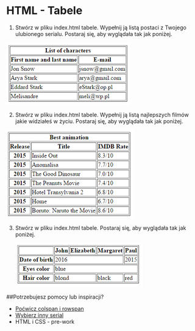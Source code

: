 # HTML - Tabele

1. Stwórz w pliku index.html tabele. Wypełnij ją listą postaci z Twojego ulubionego serialu. Postaraj się, aby wyglądała tak jak poniżej.

 ![List of characters](images/table.png)
 
2. Stwórz w pliku index.html tabele. Wypełnij ją listą najlepszych filmów jakie widziałeś w życiu. Postaraj się, aby wyglądała tak jak poniżej.

  ![Best movies](images/table2.png)

3. Stwórz w pliku index.html tabele. Postaraj się, aby wyglądała tak jak poniżej.

    ![Simple table](images/table3.png)

##Potrzebujesz pomocy lub inspiracji?
* [Poćwicz colspan i rowspan](https://jsfiddle.net/barney/ZBC6d/)
* [Wybierz inny serial](http://www.imdb.com/search/title?num_votes=5000,&sort=user_rating,desc&title_type=tv_series)
* HTML i CSS - pre-work